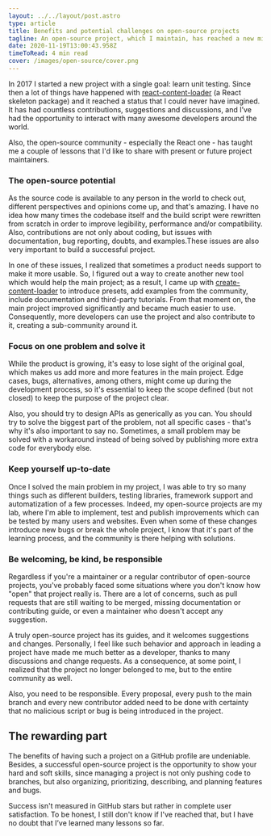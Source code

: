 ```yaml
---
layout: ../../layout/post.astro
type: article
title: Benefits and potential challenges on open-source projects
tagline: An open-source project, which I maintain, has reached a new milestone on GitHub, but the stars don't really matter, the lessons I learned do.
date: 2020-11-19T13:00:43.958Z
timeToRead: 4 min read
cover: /images/open-source/cover.png
---
```


In 2017 I started a new project with a single goal: learn unit testing. Since then a lot of things have happened with [react-content-loader](https://github.com/danilowoz/react-content-loader) (a React skeleton package) and it reached a status that I could never have imagined. It has had countless contributions, suggestions and discussions, and I’ve had the opportunity to interact with many awesome developers around the world.

Also, the open-source community - especially the React one - has taught me a couple of lessons that I'd like to share with present or future project maintainers.

### The open-source potential

As the source code is available to any person in the world to check out, different perspectives and opinions come up, and that's amazing. I have no idea how many times the codebase itself and the build script were rewritten from scratch in order to improve legibility, performance and/or compatibility. Also, contributions are not only about coding, but issues with documentation, bug reporting, doubts, and examples.These issues are also very important to build a successful project.

In one of these issues, I realized that sometimes a product needs support to make it more usable. So, I figured out a way to create another new tool which would help the main project; as a result, I came up with [create-content-loader](https://skeletonreact.com) to introduce presets, add examples from the community, include documentation and third-party tutorials. From that moment on, the main project improved significantly and became much easier to use. Consequently, more developers can use the project and also contribute to it, creating a sub-community around it.

### Focus on one problem and solve it

While the product is growing, it's easy to lose sight of the original goal, which makes us add more and more features in the main project. Edge cases, bugs, alternatives, among others, might come up during the development process, so it's essential to keep the scope defined (but not closed) to keep the purpose of the project clear.

Also, you should try to design APIs as generically as you can. You should try to solve the biggest part of the problem, not all specific cases - that's why it's also important to say no. Sometimes, a small problem may be solved with a workaround instead of being solved by publishing more extra code for everybody else.

### Keep yourself up-to-date

Once I solved the main problem in my project, I was able to try so many things such as different builders, testing libraries, framework support and automatization of a few processes. Indeed, my open-source projects are my lab, where I'm able to implement, test and publish improvements which can be tested by many users and websites. Even when some of these changes introduce new bugs or break the whole project, I know that it's part of the learning process, and the community is there helping with solutions.

### Be welcoming, be kind, be responsible

Regardless if you're a maintainer or a regular contributor of open-source projects, you've probably faced some situations where you don't know how "open" that project really is. There are a lot of concerns, such as pull requests that are still waiting to be merged, missing documentation or contributing guide, or even a maintainer who doesn't accept any suggestion.

A truly open-source project has its guides, and it welcomes suggestions and changes. Personally, I feel like such behavior and approach in leading a project have made me much better as a developer, thanks to many discussions and change requests. As a consequence, at some point, I realized that the project no longer belonged to me, but to the entire community as well.

Also, you need to be responsible. Every proposal, every push to the main branch and every new contributor added need to be done with certainty that no malicious script or bug is being introduced in the project.

## The rewarding part

The benefits of having such a project on a GitHub profile are undeniable. Besides, a successful open-source project is the opportunity to show your hard and soft skills, since managing a project is not only pushing code to branches, but also organizing, prioritizing, describing, and planning features and bugs.

Success isn't measured in GitHub stars but rather in complete user satisfaction. To be honest, I still don't know if I've reached that, but I have no doubt that I’ve learned many lessons so far.
